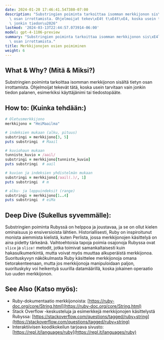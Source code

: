 ```yaml
---
date: 2024-01-20 17:46:41.547380-07:00
description: "Substringien poiminta tarkoittaa isomman merkkijonon sis\xE4lt\xE4 tietyn\
  \ osan irrottamista. Ohjelmoijat tekev\xE4t t\xE4t\xE4, koska usein tarvitaan vain\
  \ jonkin tiedon\u2026"
lastmod: '2024-03-13T22:44:57.073914-06:00'
model: gpt-4-1106-preview
summary: "Substringien poiminta tarkoittaa isomman merkkijonon sis\xE4lt\xE4 tietyn\
  \ osan irrottamista."
title: Merkkijonojen osien poimiminen
weight: 6
---
```


## What & Why? (Mitä & Miksi?)
Substringien poiminta tarkoittaa isomman merkkijonon sisältä tietyn osan irrottamista. Ohjelmoijat tekevät tätä, koska usein tarvitaan vain jonkin tiedon palanen, esimerkiksi käyttäjänimi tai tiedostopääte.

## How to: (Kuinka tehdään:)
```Ruby
# Oletusmerkkijono
merkkijono = "HeiMaailma"

# indeksien mukaan (alku, pituus)
substringi = merkkijono[3, 5]
puts substringi  # Maail

# kuviohaun mukaan
tunniste_kuvio = /aail/
substringi = merkkijono[tunniste_kuvio]
puts substringi  # aail

# kuvion ja indeksien yhdistelmän mukaan
substringi = merkkijono[/aail(.)/, 1]
puts substringi  # m

# alku- ja loppuindeksit (range)
substringi = merkkijono[1..4]
puts substringi  # eiMa
```

## Deep Dive (Sukellus syvemmälle):
Substringien poiminta Rubyssä on helppoa ja joustavaa, ja se on ollut kielen ominaisuus jo ensiversioista lähtien. Historiallisesti, Ruby on inspiroitunut monista aiemmista kielistä, kuten Perlista, jossa merkkijonojen käsittelyä on aina pidetty tärkeänä.
Vaihtoehtoisia tapoja poimia osajonoja Rubyssa ovat `slice` ja `slice!` metodit, jotka toimivat samankaltaisesti kuin hakasulkumerkintä, mutta voivat myös muuttaa alkuperäistä merkkijonoa.
Suorituskyvyn näkökulmasta Ruby käsittelee merkkijonoja omana tietorakenteenaan, mutta jos merkkijonoja manipuloidaan paljon, suorituskyky voi heikentyä suurilla datamäärillä, koska jokainen operaatio luo uuden merkkijonon. 

## See Also (Katso myös):
- Ruby-dokumentaatio merkkijonoista: [https://ruby-doc.org/core/String.html](https://ruby-doc.org/core/String.html)
- Stack Overflow -keskusteluja ja esimerkkejä merkkijonojen käsittelystä Rubyssa: [https://stackoverflow.com/questions/tagged/ruby+string](https://stackoverflow.com/questions/tagged/ruby+string)
- Interaktiivisen koodikokeilun tarjoava sivusto: [https://repl.it/languages/ruby](https://repl.it/languages/ruby)
